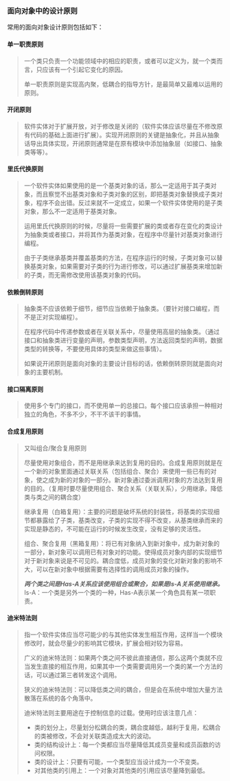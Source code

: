 ### 面向对象中的设计原则

常用的面向对象设计原则包括如下：

#### 单一职责原则

> ​ 一个类只负责一个功能领域中的相应的职责，或者可以定义为，就一个类而言，只应该有一个引起它变化的原因。
>
>  单一职责原则是实现高内聚，低耦合的指导方针，是最简单又最难以运用的原则。

#### 开闭原则

> 软件实体对于扩展开放，对于修改是关闭的（软件实体应该尽量在不修改原有代码的基础上面进行扩展）。实现开闭原则的关键是抽象化，并且从抽象话导出具体实现，开闭原则通常是在原有模块中添加抽象层（如接口、抽象类等等）。

#### 里氏代换原则

> 一个软件实体如果使用的是一个基类对象的话，那么一定适用于其子类对象，而且察觉不出基类对象和子类对象的区别，即把基类对象替换成子类对象，程序不会出错。反过来就不一定成立，如果一个软件实体使用的是子类对象，那么不一定适用于基类对象。
>
> 运用里氏代换原则的时候，尽量将一些需要扩展的类或者存在变化的类设计为抽象类或者接口，并将其作为基类对象，在程序中尽量针对基类对象进行编程。
>
> 由于子类继承基类并覆盖基类的方法，在程序运行的时候，子类对象可以替换基类对象，如果需要对子类的行为进行修改，可以通过扩展基类来增加新的子类，而无需修改使用该基类对象的代码。

#### 依赖倒转原则

> 抽象类不应该依赖于细节，细节应当依赖于抽象类。（要针对接口编程，而不是正对实现编程）。
>
> 在程序代码中传递参数或者在关联关系中，尽量使用高层的抽象类。（通过接口和抽象类进行变量的声明，参数类型声明，方法返回类型的声明，数据类型的转换等，不要使用具体的类型来做这些事情）。
>
> 如果说开闭原则是面向对象的主要设计目标的话，依赖倒转原则就是面向对象的主要机制。

#### 接口隔离原则

> 使用多个专门的接口，而不使用单一的总接口。每个接口应该承担一种相对独立的角色，不多不少，不干不该干的事情。

#### 合成复用原则

> 又叫组合/聚合复用原则
>
> 尽量使用对象组合，而不是用继承来达到复用的目的。合成复用原则就是在一个新的对象里面通过关联关系（包括组合、聚合）来使用一些已有的对象，使之成为新的对象的一部分。新对象通过委派调用对象的方法达到复用的目的。（复用时要尽量使用组合、聚合关系（关联关系），少用继承，降低类与类之间的耦合度）
>
> 继承复用（白箱复用）：主要的问题是破坏系统的封装性，将基类的实现细节都暴露给了子类，基类改变，子类的实现不得不改变，从基类继承而来的实现是静态的，不可能在运行的时候发生改变，没有足够的灵活性。
>
> 组合、聚合复用（黑箱复用）：将已有对象纳入到新对象中，成为新对象的一部分，新对象可以调用已有对象对的功能。使得成员对象内部的实现细节对于新对象来说是不可见的。耦合度低，成员对象的变化对新对象的影响不大，可以在新对象中根据需要有选择性的调用成员对象的操作。
>
>  ***两个类之间是Has-A关系应该使用组合或聚合，如果是Is-A关系使用继承。*** Is-A：一个类是另外一个类的一种，Has-A表示某一个角色具有某一项职责。

#### 迪米特法则

> 指一个软件实体应当尽可能少的与其他实体发生相互作用，这样当一个模块修改时，就会尽量少的影响其它模块，扩展会相对较为容易。
>
> 广义的迪米特法则：如果两个类之间不彼此直接通信，那么这两个类就不应当发生直接的相互作用，如果其中一个类需要调用另一个类的某一个方法的话，可以通过第三者转发这个调用。
>
> 狭义的迪米特法则：可以降低类之间的耦合，但是会在系统中增加大量方法散落在系统的各个角落中。
>
> 迪米特法则主要用途在于控制信息的过载。使用时应该注意几点：
>
> - 类的划分上，尽量划分松耦合的类，耦合度越低，越利于复用，松耦合的类被修改，不会对关联类造成太大的波动。
> - 类的结构设计上：每一个类都应当尽量降低其成员变量和成员函数的访问权限。
> - 类的设计上：只要有可能，一个类型应当设计成为一个不变类。
> - 对其他类的引用上：一个对象对其他类的引用应该尽量降到最低。

